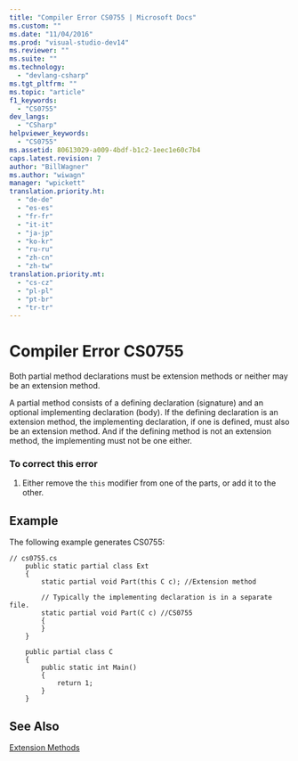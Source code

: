 ```yaml
---
title: "Compiler Error CS0755 | Microsoft Docs"
ms.custom: ""
ms.date: "11/04/2016"
ms.prod: "visual-studio-dev14"
ms.reviewer: ""
ms.suite: ""
ms.technology: 
  - "devlang-csharp"
ms.tgt_pltfrm: ""
ms.topic: "article"
f1_keywords: 
  - "CS0755"
dev_langs: 
  - "CSharp"
helpviewer_keywords: 
  - "CS0755"
ms.assetid: 80613029-a009-4bdf-b1c2-1eec1e60c7b4
caps.latest.revision: 7
author: "BillWagner"
ms.author: "wiwagn"
manager: "wpickett"
translation.priority.ht: 
  - "de-de"
  - "es-es"
  - "fr-fr"
  - "it-it"
  - "ja-jp"
  - "ko-kr"
  - "ru-ru"
  - "zh-cn"
  - "zh-tw"
translation.priority.mt: 
  - "cs-cz"
  - "pl-pl"
  - "pt-br"
  - "tr-tr"
---
```

# Compiler Error CS0755
Both partial method declarations must be extension methods or neither may be an extension method.  
  
 A partial method consists of a defining declaration (signature) and an optional implementing declaration (body). If the defining declaration is an extension method, the implementing declaration, if one is defined, must also be an extension method. And if the defining method is not an extension method, the implementing must not be one either.  
  
### To correct this error  
  
1.  Either remove the `this` modifier from one of the parts, or add it to the other.  
  
## Example  
 The following example generates CS0755:  
  
```  
// cs0755.cs  
    public static partial class Ext  
    {  
        static partial void Part(this C c); //Extension method  
  
        // Typically the implementing declaration is in a separate file.  
        static partial void Part(C c) //CS0755  
        {  
        }  
    }  
  
    public partial class C  
    {  
        public static int Main()  
        {  
            return 1;  
        }  
    }  
```  
  
## See Also  
 [Extension Methods](../../csharp/programming-guide/classes-and-structs/extension-methods.md)